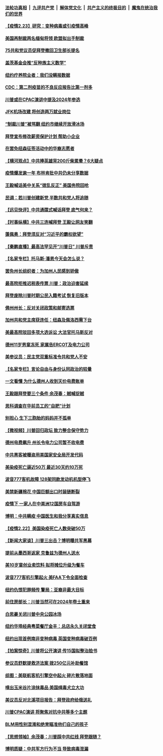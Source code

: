 

####  [法轮功真相](../../../../basic/blob/master/README.md?t=02232101) &nbsp;|&nbsp; [九评共产党](../../../../9ping.md/blob/master/README.md?t=02232101) &nbsp;|&nbsp; [解体党文化](../../../../jtdwh.md/blob/master/README.md?t=02232101)  &nbsp;|&nbsp; [共产主义的终极目的](../../../../gczydzjmd.md/blob/master/README.md?t=02232101) &nbsp;|&nbsp; [魔鬼在统治我们的世界](../../../../mgztzwmdsj.md/blob/master/README.md?t=02232101) 

#### [【疫情2.23】研究：变种病毒或引疫情高峰](../pages/nsc412/n12769518.md?t=02232101) 

#### [美国再制裁两名缅甸将领 欧盟拟出手制裁](../pages/nsc412/n12769338.md?t=02232101) 

#### [75共和党议员促拜登撤回卫生部长提名](../pages/nsc412/n12769015.md?t=02232101) 

#### [盖茨基金会推“反种族主义数学”](../pages/nsc412/n12768928.md?t=02232101) 

#### [纽约疗养院业者：我们没瞒报数据](../pages/nsc412/n12768931.md?t=02232101) 

#### [CDC：第二剂疫苗的不良反应报告比第一剂多](../pages/nsc412/n12769002.md?t=02232101) 

#### [川普或在CPAC演讲中提及2024年参选](../pages/nsc412/n12768831.md?t=02232101) 

#### [JFK机场改建 将创造两万就业岗位](../pages/nsc412/n12769000.md?t=02232101) 

#### [“制裁川普”被骂翻 纽约市继续开放滑冰场](../pages/nsc412/n12768989.md?t=02232101) 

#### [拜登宣布修改薪资保护计划 帮助小企业](../pages/nsc412/n12768646.md?t=02232101) 

#### [在罢免纽森征签活动中的华裔志愿者](../pages/nsc412/n12768773.md?t=02232101) 

#### [【横河观点】中共捧英雄背200斤柴累晕？6大疑点](../pages/nsc412/n12768608.md?t=02232101) 

#### [疫情爆发逾一年 布林肯批中共仍未分享数据](../pages/nsc412/n12768722.md?t=02232101) 

#### [王毅喊话美中关系“拨乱反正” 美国务院回呛](../pages/nsc412/n12768543.md?t=02232101) 

#### [民调：若川普创建新党 半数共和党人将追随](../pages/nsc412/n12768342.md?t=02232101) 

#### [【远见快评】中共通牒式喊话拜登 底气何来？](../pages/nsc412/n12768493.md?t=02232101) 

#### [【时事纵横】中共三连喊拜登 王毅让网友笑翻](../pages/nsc412/n12768467.md?t=02232101) 

#### [蓬佩奥：拜登须反对“习近平的霸权欲望”](../pages/nsc412/n12768187.md?t=02232101) 

#### [【秦鹏直播】最高法罕见开“川普日” 川普斥责](../pages/nsc412/n12768047.md?t=02232101) 

#### [【名家专栏】托马斯‧潘恩今天会怎么说？](../pages/nsc412/n12767790.md?t=02232101) 

#### [罢免州长组织者：为加州人民感到骄傲](../pages/nsc412/n12766588.md?t=02232101) 

#### [最高院拒推迟税表传票 川普：政治迫害延续](../pages/nsc412/n12768282.md?t=02232101) 

#### [拜登废除川普时期公民入籍考试 恢复旧版本](../pages/nsc412/n12768331.md?t=02232101) 

#### [佛州州长：反对关闭政策和邮寄选票](../pages/nsc412/n12766362.md?t=02232101) 

#### [加州共和党主席获连任：纽森及佩洛西需下台](../pages/nsc412/n12766244.md?t=02232101) 

#### [美最高院驳回多项大选诉讼 大法官托马斯反对](../pages/nsc412/n12768228.md?t=02232101) 

#### [德州11岁男童冻死 家属告ERCOT及电力公司](../pages/nsc412/n12768154.md?t=02232101) 

#### [美参议员：民主党双重标准令共和党人不安](../pages/nsc412/n12768188.md?t=02232101) 

#### [【名家专栏】言论自由与身份认同政治的较量](../pages/nsc412/n12767813.md?t=02232101) 

#### [一文看懂 为什么德州人收到天价电费账单](../pages/nsc412/n12768023.md?t=02232101) 

#### [王毅跟拜登要三个条件 余茂春：贼喊捉贼](../pages/nsc412/n12768125.md?t=02232101) 

#### [思科调查在华前员工的“自肥”计划](../pages/nsc412/n12768110.md?t=02232101) 

#### [别担心 生下三胞胎的妈妈并不孤单](../pages/nsc412/n12767722.md?t=02232101) 

#### [【微视频】川普回归政坛 致力整合保守势力](../pages/nsc412/n12767702.md?t=02232101) 

#### [德州电费飙升 州长令电力公司暂不收电费](../pages/nsc412/n12767987.md?t=02232101) 

#### [中共黑客被曝盗用美国家安全局开发代码](../pages/nsc412/n12767908.md?t=02232101) 

#### [美染疫死亡逼近50万 最近30天约10万死](../pages/nsc412/n12767994.md?t=02232101) 

#### [波音777客机故障 128架同款发动机机型停飞](../pages/nsc412/n12767979.md?t=02232101) 

#### [美禁新疆棉花 中国巨额出口时装链断裂](../pages/nsc412/n12767933.md?t=02232101) 

#### [疫情下 一家人在中美洲12国房车自驾游](../pages/nsc412/n12767758.md?t=02232101) 

#### [博明：中共瞒疫 中国医生和我分享真实信息](../pages/nsc412/n12767710.md?t=02232101) 

#### [【疫情2.22】美国染疫死亡人数突破50万](../pages/nsc412/n12767220.md?t=02232101) 

#### [【新闻大家谈】川普三出击？博明曝共军黑幕](../pages/nsc412/n12767803.md?t=02232101) 

#### [提前从墨西哥返家 克鲁兹为德州人送水](../pages/nsc412/n12767705.md?t=02232101) 

#### [美10岁童创业卖饮料 拟将摊位升级为餐车](../pages/nsc412/n12766432.md?t=02232101) 

#### [波音777客机引擎起火 美FAA下令全面检查](../pages/nsc412/n12767161.md?t=02232101) 

#### [纽约仇恨犯罪频传 警局：亚裔非最大目标](../pages/nsc412/n12766793.md?t=02232101) 

#### [前住房部长：川普当然可在2024年卷土重来](../pages/nsc412/n12766821.md?t=02232101) 

#### [白思豪关闭川普中央公园冰场](../pages/nsc412/n12766628.md?t=02232101) 

#### [纽约华埠经典粤菜餐厅金丰：总店永久关闭堂食](../pages/nsc412/n12766801.md?t=02232101) 

#### [纽约出现首例南非变种病毒 英国变种病毒破百例](../pages/nsc412/n12766810.md?t=02232101) 

#### [【拍案惊奇】川普将公开演讲 传15国拟整治脸书](../pages/nsc412/n12766354.md?t=02232101) 

#### [参议员舒默提救济法案 拨250亿元补助餐馆](../pages/nsc412/n12766796.md?t=02232101) 

#### [组图：美联航客机引擎空中起火 碎片散落地面](../pages/nsc412/n12767113.md?t=02232101) 

#### [嗅出玉米谷片涂抹毒品 美国缉毒犬立大功](../pages/nsc412/n12766642.md?t=02232101) 

#### [美议员反对北溪项目报告：拜登政府给俄送礼](../pages/nsc412/n12766549.md?t=02232101) 

#### [川普CPAC演讲 将聚焦对抗中共等多个主题](../pages/nsc412/n12766405.md?t=02232101) 

#### [BLM用性别混淆和绝育瞄准他们自己的孩子](../pages/nsc412/n12766468.md?t=02232101) 

#### [【思想领袖】余茂春：川普踩中共红线 拜登跟随？](../pages/nsc412/n12763052.md?t=02232101) 

#### [博明质疑：中共军方行为不当 导致病毒泄漏](../pages/nsc412/n12766212.md?t=02232101) 

